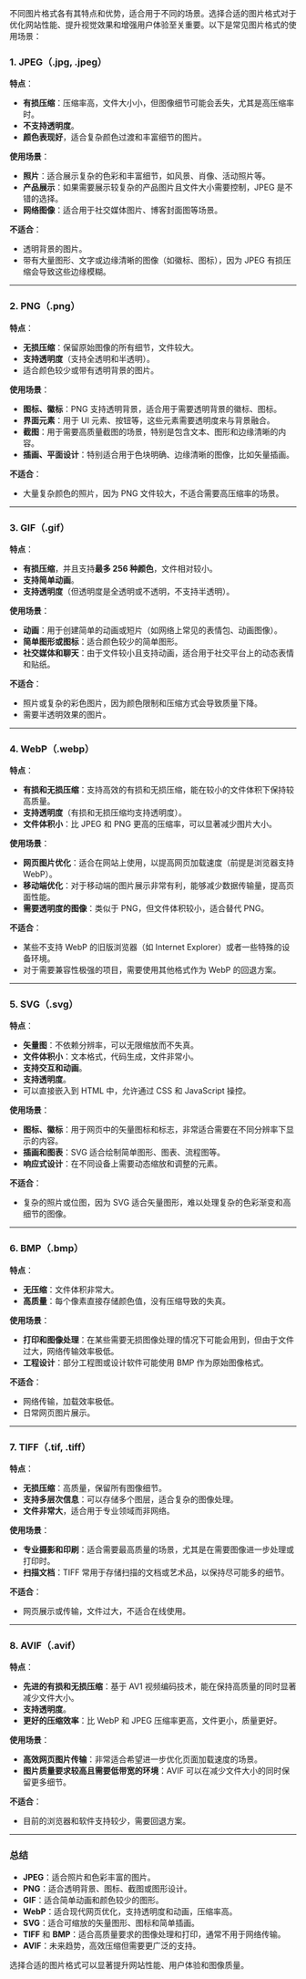 不同图片格式各有其特点和优势，适合用于不同的场景。选择合适的图片格式对于优化网站性能、提升视觉效果和增强用户体验至关重要。以下是常见图片格式的使用场景：

### 1. **JPEG（.jpg, .jpeg）**

**特点**：
- **有损压缩**：压缩率高，文件大小小，但图像细节可能会丢失，尤其是高压缩率时。
- **不支持透明度**。
- **颜色表现好**，适合复杂颜色过渡和丰富细节的图片。

**使用场景**：
- **照片**：适合展示复杂的色彩和丰富细节，如风景、肖像、活动照片等。
- **产品展示**：如果需要展示较复杂的产品图片且文件大小需要控制，JPEG 是不错的选择。
- **网络图像**：适合用于社交媒体图片、博客封面图等场景。

**不适合**：
- 透明背景的图片。
- 带有大量图形、文字或边缘清晰的图像（如徽标、图标），因为 JPEG 有损压缩会导致这些边缘模糊。

---

### 2. **PNG（.png）**

**特点**：
- **无损压缩**：保留原始图像的所有细节，文件较大。
- **支持透明度**（支持全透明和半透明）。
- 适合颜色较少或带有透明背景的图片。

**使用场景**：
- **图标、徽标**：PNG 支持透明背景，适合用于需要透明背景的徽标、图标。
- **界面元素**：用于 UI 元素、按钮等，这些元素需要透明度来与背景融合。
- **截图**：用于需要高质量截图的场景，特别是包含文本、图形和边缘清晰的内容。
- **插画、平面设计**：特别适合用于色块明确、边缘清晰的图像，比如矢量插画。

**不适合**：
- 大量复杂颜色的照片，因为 PNG 文件较大，不适合需要高压缩率的场景。

---

### 3. **GIF（.gif）**

**特点**：
- **有损压缩**，并且支持**最多 256 种颜色**，文件相对较小。
- **支持简单动画**。
- **支持透明度**（但透明度是全透明或不透明，不支持半透明）。

**使用场景**：
- **动画**：用于创建简单的动画或短片（如网络上常见的表情包、动画图像）。
- **简单图形或图标**：适合颜色较少的简单图形。
- **社交媒体和聊天**：由于文件较小且支持动画，适合用于社交平台上的动态表情和贴纸。

**不适合**：
- 照片或复杂的彩色图片，因为颜色限制和压缩方式会导致质量下降。
- 需要半透明效果的图片。

---

### 4. **WebP（.webp）**

**特点**：
- **有损和无损压缩**：支持高效的有损和无损压缩，能在较小的文件体积下保持较高质量。
- **支持透明度**（有损和无损压缩均支持透明度）。
- **文件体积小**：比 JPEG 和 PNG 更高的压缩率，可以显著减少图片大小。

**使用场景**：
- **网页图片优化**：适合在网站上使用，以提高网页加载速度（前提是浏览器支持 WebP）。
- **移动端优化**：对于移动端的图片展示非常有利，能够减少数据传输量，提高页面性能。
- **需要透明度的图像**：类似于 PNG，但文件体积较小，适合替代 PNG。

**不适合**：
- 某些不支持 WebP 的旧版浏览器（如 Internet Explorer）或者一些特殊的设备环境。
- 对于需要兼容性极强的项目，需要使用其他格式作为 WebP 的回退方案。

---

### 5. **SVG（.svg）**

**特点**：
- **矢量图**：不依赖分辨率，可以无限缩放而不失真。
- **文件体积小**：文本格式，代码生成，文件非常小。
- **支持交互和动画**。
- **支持透明度**。
- 可以直接嵌入到 HTML 中，允许通过 CSS 和 JavaScript 操控。

**使用场景**：
- **图标、徽标**：用于网页中的矢量图标和标志，非常适合需要在不同分辨率下显示的内容。
- **插画和图表**：SVG 适合绘制简单图形、图表、流程图等。
- **响应式设计**：在不同设备上需要动态缩放和调整的元素。

**不适合**：
- 复杂的照片或位图，因为 SVG 适合矢量图形，难以处理复杂的色彩渐变和高细节的图像。

---

### 6. **BMP（.bmp）**

**特点**：
- **无压缩**：文件体积非常大。
- **高质量**：每个像素直接存储颜色值，没有压缩导致的失真。

**使用场景**：
- **打印和图像处理**：在某些需要无损图像处理的情况下可能会用到，但由于文件过大，网络传输效率极低。
- **工程设计**：部分工程图或设计软件可能使用 BMP 作为原始图像格式。

**不适合**：
- 网络传输，加载效率极低。
- 日常网页图片展示。

---

### 7. **TIFF（.tif, .tiff）**

**特点**：
- **无损压缩**：高质量，保留所有图像细节。
- **支持多层次信息**：可以存储多个图层，适合复杂的图像处理。
- **文件非常大**，适合用于专业领域而非网络。

**使用场景**：
- **专业摄影和印刷**：适合需要最高质量的场景，尤其是在需要图像进一步处理或打印时。
- **扫描文档**：TIFF 常用于存储扫描的文档或艺术品，以保持尽可能多的细节。

**不适合**：
- 网页展示或传输，文件过大，不适合在线使用。

---

### 8. **AVIF（.avif）**

**特点**：
- **先进的有损和无损压缩**：基于 AV1 视频编码技术，能在保持高质量的同时显著减少文件大小。
- **支持透明度**。
- **更好的压缩效率**：比 WebP 和 JPEG 压缩率更高，文件更小，质量更好。

**使用场景**：
- **高效网页图片传输**：非常适合希望进一步优化页面加载速度的场景。
- **图片质量要求较高且需要低带宽的环境**：AVIF 可以在减少文件大小的同时保留更多细节。

**不适合**：
- 目前的浏览器和软件支持较少，需要回退方案。

---

### 总结

- **JPEG**：适合照片和色彩丰富的图片。
- **PNG**：适合透明背景、图标、截图或图形设计。
- **GIF**：适合简单动画和颜色较少的图形。
- **WebP**：适合现代网页优化，支持透明度和动画，压缩率高。
- **SVG**：适合可缩放的矢量图形、图标和简单插画。
- **TIFF** 和 **BMP**：适合高质量要求的图像处理和打印，通常不用于网络传输。
- **AVIF**：未来趋势，高效压缩但需要更广泛的支持。

选择合适的图片格式可以显著提升网站性能、用户体验和图像质量。